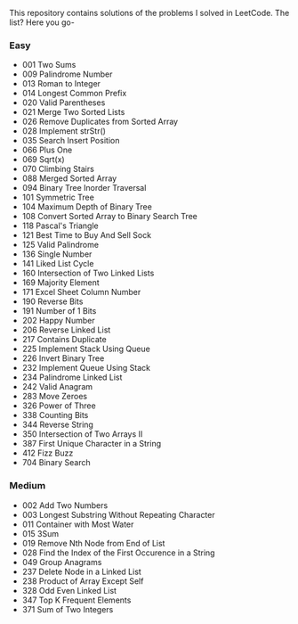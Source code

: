 This repository contains solutions of the problems I solved in LeetCode. The list? Here you go-

### Easy

* 001 Two Sums
* 009 Palindrome Number
* 013 Roman to Integer
* 014 Longest Common Prefix
* 020 Valid Parentheses
* 021 Merge Two Sorted Lists
* 026 Remove Duplicates from Sorted Array
* 028 Implement strStr()
* 035 Search Insert Position
* 066 Plus One
* 069 Sqrt(x)
* 070 Climbing Stairs
* 088 Merged Sorted Array
* 094 Binary Tree Inorder Traversal
* 101 Symmetric Tree
* 104 Maximum Depth of Binary Tree
* 108 Convert Sorted Array to Binary Search Tree
* 118 Pascal's Triangle
* 121 Best Time to Buy And Sell Sock
* 125 Valid Palindrome
* 136 Single Number
* 141 Liked List Cycle
* 160 Intersection of Two Linked Lists
* 169 Majority Element
* 171 Excel Sheet Column Number
* 190 Reverse Bits
* 191 Number of 1 Bits
* 202 Happy Number
* 206 Reverse Linked List
* 217 Contains Duplicate
* 225 Implement Stack Using Queue 
* 226 Invert Binary Tree
* 232 Implement Queue Using Stack
* 234 Palindrome Linked List
* 242 Valid Anagram
* 283 Move Zeroes
* 326 Power of Three
* 338 Counting Bits
* 344 Reverse String
* 350 Intersection of Two Arrays II
* 387 First Unique Character in a String
* 412 Fizz Buzz
* 704 Binary Search

### Medium

* 002 Add Two Numbers
* 003 Longest Substring Without Repeating Character
* 011 Container with Most Water
* 015 3Sum
* 019 Remove Nth Node from End of List
* 028 Find the Index of the First Occurence in a String
* 049 Group Anagrams
* 237 Delete Node in a Linked List
* 238 Product of Array Except Self
* 328 Odd Even Linked List
* 347 Top K Frequent Elements
* 371 Sum of Two Integers
